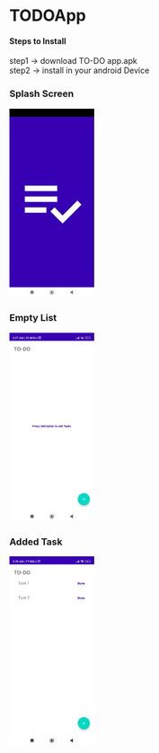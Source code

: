 # TODOApp

#### Steps to Install
 
step1 -> download TO-DO app.apk<br>
step2 -> install in your android Device<br>

### Splash Screen 

<img src="https://raw.githubusercontent.com/ShivanshSinghFrosty007/TODOApp/main/images/splash%20Screen.jpeg" width=30%>

### Empty List

<img src="https://raw.githubusercontent.com/ShivanshSinghFrosty007/TODOApp/main/images/Empty.jpeg" width=30%>

### Added Task

<img src="https://raw.githubusercontent.com/ShivanshSinghFrosty007/TODOApp/main/images/task.jpeg" width=30%>
